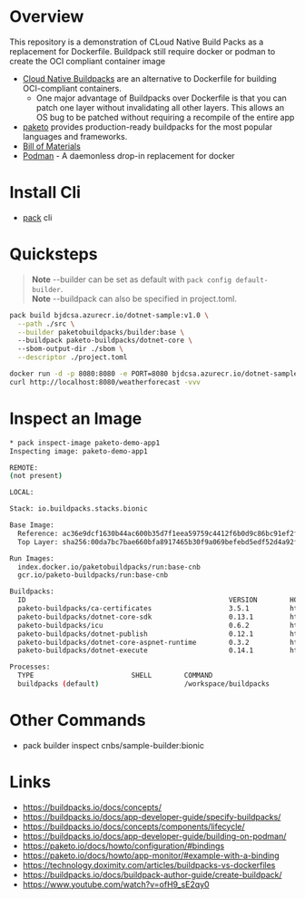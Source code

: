 # Overview

This repository is a demonstration of CLoud Native Build Packs as a replacement for Dockerfile.  Buildpack still require docker or podman to create the OCI compliant container image  
 
* [Cloud Native Buildpacks](https://buildpacks.io) are an alternative to Dockerfile for building OCI-compliant containers.
    * One major advantage of Buildpacks over Dockerfile is that you can patch one layer without invalidating all other layers. This allows an OS bug to be patched without requiring a recompile of the entire app
* [paketo](https://paketo.io/docs/) provides production-ready buildpacks for the most popular languages and frameworks.
* [Bill of Materials](https://paketo.io/docs/concepts/sbom/)
* [Podman](https://podman.io/) - A daemonless drop-in replacement for docker

# Install Cli
* [pack](https://github.com/briandenicola/tooling/blob/main/pack.sh) cli 

# Quicksteps
> **Note** --builder can be set as default with `pack config default-builder`. <br/>
> **Note** --buildpack can also be specified in project.toml.

```bash
pack build bjdcsa.azurecr.io/dotnet-sample:v1.0 \
  --path ./src \
  --builder paketobuildpacks/builder:base \ 
  --buildpack paketo-buildpacks/dotnet-core \ 
  --sbom-output-dir ./sbom \
  --descriptor ./project.toml

docker run -d -p 8080:8080 -e PORT=8080 bjdcsa.azurecr.io/dotnet-sample:v1.0
curl http://localhost:8080/weatherforecast -vvv
```

# Inspect an Image
```bash
* pack inspect-image paketo-demo-app1
Inspecting image: paketo-demo-app1

REMOTE:
(not present)

LOCAL:

Stack: io.buildpacks.stacks.bionic

Base Image:
  Reference: ac36e9dcf1630b44ac600b35d7f1eea59759c4412f6b0d9c86bc91ef2ff53dd3
  Top Layer: sha256:00da7bc7bae660bfa8917465b30f9a069befebd5edf52d4a92f07e465445c759

Run Images:
  index.docker.io/paketobuildpacks/run:base-cnb
  gcr.io/paketo-buildpacks/run:base-cnb

Buildpacks:
  ID                                                  VERSION        HOMEPAGE
  paketo-buildpacks/ca-certificates                   3.5.1          https://github.com/paketo-buildpacks/ca-certificates
  paketo-buildpacks/dotnet-core-sdk                   0.13.1         https://github.com/paketo-buildpacks/dotnet-core-sdk
  paketo-buildpacks/icu                               0.6.2          https://github.com/paketo-buildpacks/icu
  paketo-buildpacks/dotnet-publish                    0.12.1         https://github.com/paketo-buildpacks/dotnet-publish
  paketo-buildpacks/dotnet-core-aspnet-runtime        0.3.2          https://github.com/paketo-buildpacks/dotnet-core-aspnet-runtime
  paketo-buildpacks/dotnet-execute                    0.14.1         https://github.com/paketo-buildpacks/dotnet-execute

Processes:
  TYPE                        SHELL        COMMAND                      ARGS        WORK DIR
  buildpacks (default)                     /workspace/buildpacks                    /workspace
```

# Other Commands
* pack builder inspect cnbs/sample-builder:bionic

# Links
* https://buildpacks.io/docs/concepts/
* https://buildpacks.io/docs/app-developer-guide/specify-buildpacks/
* https://buildpacks.io/docs/concepts/components/lifecycle/
* https://buildpacks.io/docs/app-developer-guide/building-on-podman/
* https://paketo.io/docs/howto/configuration/#bindings
* https://paketo.io/docs/howto/app-monitor/#example-with-a-binding
* https://technology.doximity.com/articles/buildpacks-vs-dockerfiles
* https://buildpacks.io/docs/buildpack-author-guide/create-buildpack/
* https://www.youtube.com/watch?v=ofH9_sE2qy0
